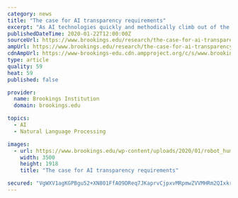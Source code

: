 ```yaml
---
category: news
title: "The case for AI transparency requirements"
excerpt: "As AI technologies quickly and methodically climb out of the uncanny valley ... This is a boon for the applications that benefit society (e.g., automated closed-captioning and language translation), as those efforts stand to gain from the latest technology. It also informs as to why the errors and biases of these models can be so important ..."
publishedDateTime: 2020-01-22T12:00:00Z
sourceUrl: https://www.brookings.edu/research/the-case-for-ai-transparency-requirements/
ampUrl: https://www.brookings.edu/research/the-case-for-ai-transparency-requirements/amp/
cdnAmpUrl: https://www-brookings-edu.cdn.ampproject.org/c/s/www.brookings.edu/research/the-case-for-ai-transparency-requirements/amp/
type: article
quality: 59
heat: 59
published: false

provider:
  name: Brookings Institution
  domain: brookings.edu

topics:
  - AI
  - Natural Language Processing

images:
  - url: https://www.brookings.edu/wp-content/uploads/2020/01/robot_human_handshake.jpg
    width: 3500
    height: 1918
    title: "The case for AI transparency requirements"

secured: "VgWXV1agKGPBgu52+XN801FfAO9DReq7JKaprvCjpxvMRpmwZVVMHRm2QIxkr1rCxBt1TlNnGq0oxIz+rhCQepUUi/1mh5Bpp5icfZeDxNOOPL//OnWDYESRvvRtQZO7hJ2EBtAtkZ+AZMaoceWwwhUQ0LI2o2jKtp6f37uw3bIKRwIFwnRHgPQ6mXpLqd7SBpKb5ahc4HPWoDC97Zxn+24Tbi34vnU4KHvmssM9Q1sDWMDL3sihdqriKcaAKKCZYnvKQfoGvk0OtWwxe9yz8cpkdlAt9qxZiE/pC95Gw9jAu3MKOc6EP1KtfhbnFzkcncGn4xCnMZPq9EUPkNLZuJOC+pLJCEMlmRQ8ffVhHCrPTBfo4EY0e8LRNV5YA3VUKP58KtPevdzi51ygaQ/lgHRxNWsvBITB9mO7yIcfAcgxtFNmYyk+eEhRWcb/Jv0vvdd6Ls86UyadJzmZdf21Iw==;EENtn1WNiNXosa/EiMdYLA=="
---
```


